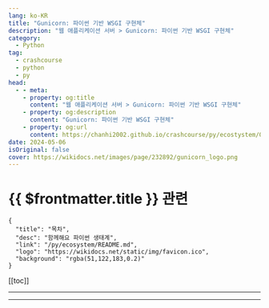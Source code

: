 ```yaml
---
lang: ko-KR
title: "Gunicorn: 파이썬 기반 WSGI 구현체"
description: "웹 애플리케이션 서버 > Gunicorn: 파이썬 기반 WSGI 구현체"
category:
  - Python
tag: 
  - crashcourse
  - python
  - py
head:
  - - meta:
    - property: og:title
      content: "웹 애플리케이션 서버 > Gunicorn: 파이썬 기반 WSGI 구현체"
    - property: og:description
      content: "Gunicorn: 파이썬 기반 WSGI 구현체"
    - property: og:url
      content: https://chanhi2002.github.io/crashcourse/py/ecostystem/06/was/gunicorn.html
date: 2024-05-06
isOriginal: false
cover: https://wikidocs.net/images/page/232892/gunicorn_logo.png
---
```


# {{ $frontmatter.title }} 관련

```component VPCard
{
  "title": "목차",
  "desc": "함께해요 파이썬 생태계",
  "link": "/py/ecosystem/README.md",
  "logo": "https://wikidocs.net/static/img/favicon.ico",
  "background": "rgba(51,122,183,0.2)"
}
```

[[toc]]

---

<SiteInfo
  name="Gunicorn: 파이썬 기반 WSGI 구현체 | WikiDocs"
  desc="함께해요 파이썬 생태계"
  url="https://wikidocs.net/232892"
  logo="https://wikidocs.net/static/img/favicon.ico"
  preview="https://wikidocs.net/images/page/232892/gunicorn_logo.png"/>

<!-- TODO: 작성 -->

---

<TagLinks />